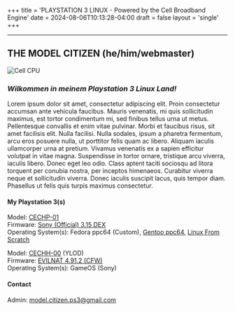 +++
title = 'PLAYSTATION 3 LINUX - Powered by the Cell Broadband Engine'
date = 2024-08-06T10:13:28-04:00
draft = false
layout = 'single'
+++

---

## THE MODEL CITIZEN (he/him/webmaster)

![Cell CPU](http://www.ps3linux.net/devel/pics/cell_cpu_320.png)

### *Wilkommen in meinem Playstation 3 Linux Land!*

Lorem ipsum dolor sit amet, consectetur adipiscing elit. Proin consectetur accumsan ante vehicula faucibus. Mauris venenatis, mi quis sollicitudin maximus, est tortor condimentum mi, sed finibus tellus urna ut metus. Pellentesque convallis et enim vitae pulvinar. Morbi et faucibus risus, sit amet facilisis elit. Nulla facilisi. Nulla sodales, ipsum a pharetra fermentum, arcu eros posuere nulla, ut porttitor felis quam ac libero. Aliquam iaculis ullamcorper urna at pretium. Vivamus venenatis ex a sapien efficitur volutpat in vitae magna. Suspendisse in tortor ornare, tristique arcu viverra, iaculis libero. Donec eget leo odio. Class aptent taciti sociosqu ad litora torquent per conubia nostra, per inceptos himenaeos. Curabitur viverra neque et sollicitudin viverra. Donec iaculis suscipit lacus, quis tempor diam. Phasellus ut felis quis turpis maximus consectetur.

#### My Playstation 3(s)

Model: [CECHP-01](https://www.psdevwiki.com/ps3/CECHPxx)  
Firmware: [Sony (Official) 3.15 DEX](http://www.ps3linux.net/devel/ps3-filez/SONY_PS3_FIRMWARE_3.15_DEX_PS3UPDAT.PUP)  
Operating System(s): Fedora ppc64 (Custom), [Gentoo ppc64](https://www.gentoo.org/downloads/#ppc), [Linux From Scratch](https://www.linuxfromscratch.org/)

Model: [CECHH-00](https://www.psdevwiki.com/ps3/CECHHxx) (YLOD)  
Firmware: [EVILNAT 4.91.2 (CFW)](https://www.psx-place.com/threads/cfw-4-91-2-evilnat-cobra-8-5-beta10-cex-dex-pex-d-pex.39743)  
Operating System(s): GameOS (Sony)

#### Contact

Admin: model.citizen.ps3@gmail.com

